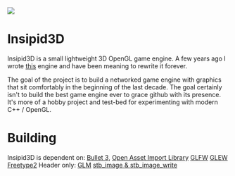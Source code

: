 <img src='https://raw.githubusercontent.com/thehugh100/Insipid3D/rewrite_branch/media/Insipid3d_banner.jpg' />

# Insipid3D

Insipid3D is a small lightweight 3D OpenGL game engine.
A few years ago I wrote [this](https://www.youtube.com/watch?v=AYRhSKjlKws) engine and have been meaning to rewrite it forever.

The goal of the project is to build a networked game engine with graphics that sit comfortably in the beginning of the last decade. The goal certainly isn't to build the best game engine ever to grace github with its presence. It's more of a hobby project and test-bed for experimenting with modern C++ / OpenGL.
# Building

Insipid3D is dependent on:
[Bullet 3](https://github.com/bulletphysics/bullet3),
[Open Asset Import Library](https://github.com/assimp/assimp)
[GLFW](https://github.com/glfw/glfw)
[GLEW](https://github.com/nigels-com/glew)
[Freetype2](https://github.com/aseprite/freetype2)
Header only:
[GLM](https://github.com/g-truc/glm)
[stb_image & stb_image_write](https://github.com/nothings/stb)
